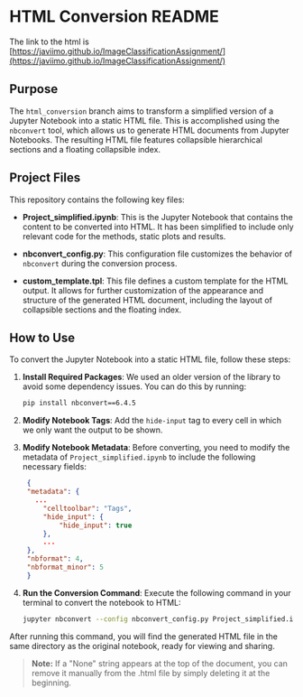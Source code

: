 # HTML Conversion README

The link to the html is [https://javiimo.github.io/ImageClassificationAssignment/](https://javiimo.github.io/ImageClassificationAssignment/)

## Purpose

The `html_conversion` branch aims to transform a simplified version of a Jupyter Notebook into a static HTML file. This is accomplished using the `nbconvert` tool, which allows us to generate HTML documents from Jupyter Notebooks. The resulting HTML file features collapsible hierarchical sections and a floating collapsible index.

## Project Files

This repository contains the following key files:

- **Project_simplified.ipynb**: This is the Jupyter Notebook that contains the content to be converted into HTML. It has been simplified to include only relevant code for the methods, static plots and results.

- **nbconvert_config.py**: This configuration file customizes the behavior of `nbconvert` during the conversion process. 

- **custom_template.tpl**: This file defines a custom template for the HTML output. It allows for further customization of the appearance and structure of the generated HTML document, including the layout of collapsible sections and the floating index.

## How to Use

To convert the Jupyter Notebook into a static HTML file, follow these steps:

1. **Install Required Packages**: We used an older version of the library to avoid some dependency issues. You can do this by running:

   ```bash
   pip install nbconvert==6.4.5
   ```

2. **Modify Notebook Tags**: Add the `hide-input` tag to every cell in which we only want the output to be shown.

3. **Modify Notebook Metadata**: Before converting, you need to modify the metadata of `Project_simplified.ipynb` to include the following necessary fields:

   ```json
    {
    "metadata": {
      ...
        "celltoolbar": "Tags",
        "hide_input": {
            "hide_input": true
        },
        ...
    },
    "nbformat": 4,
    "nbformat_minor": 5
    }
   ```

4. **Run the Conversion Command**: Execute the following command in your terminal to convert the notebook to HTML:

   ```bash
   jupyter nbconvert --config nbconvert_config.py Project_simplified.ipynb
   ```

After running this command, you will find the generated HTML file in the same directory as the original notebook, ready for viewing and sharing. 
> **Note:** If a "None" string appears at the top of the document, you can remove it manually from the .html file by simply deleting it at the beginning.
